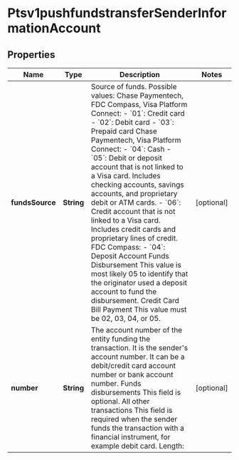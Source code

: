 
# Ptsv1pushfundstransferSenderInformationAccount

## Properties
Name | Type | Description | Notes
------------ | ------------- | ------------- | -------------
**fundsSource** | **String** | Source of funds. Possible values:  Chase Paymentech, FDC Compass, Visa Platform Connect:  - &#x60;01&#x60;: Credit card - &#x60;02&#x60;: Debit card - &#x60;03&#x60;: Prepaid card  Chase Paymentech, Visa Platform Connect:  - &#x60;04&#x60;: Cash - &#x60;05&#x60;: Debit or deposit account that is not linked to a Visa card. Includes checking accounts, savings accounts, and proprietary debit or ATM cards. - &#x60;06&#x60;: Credit account that is not linked to a Visa card. Includes credit cards and proprietary lines of credit.  FDC Compass: - &#x60;04&#x60;: Deposit Account  Funds Disbursement This value is most likely 05 to identify that the originator used a deposit account to fund the disbursement.  Credit Card Bill Payment This value must be 02, 03, 04, or 05.  |  [optional]
**number** | **String** | The account number of the entity funding the transaction. It is the sender&#39;s account number. It can be a debit/credit card account number or bank account number.  Funds disbursements  This field is optional.  All other transactions  This field is required when the sender funds the transaction with a financial instrument, for example debit card. Length:  |  [optional]



